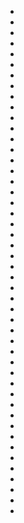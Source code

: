 * [](062N--Take03--.md)
* [](107B.md)
* [](107C.md)
* [](107D.md)
* [](107E.md)
* [](108A--Take04--.md)
* [](108B--Take03--.md)
* [](108C--Take04--.md)
* [](108E--Take04--.md)
* [](108D--Take01--.md)
* [](108G--Take01--.md)
* [](108J--Take03--.md)
* [](108H--NoPref.--.md)
* [](108I--NoPref.--.md)
* [](109B-109A--NoPref.--.md)
* [](109C--NoPref.--.md)
* [](109D--NoPref.--.md)
* [](109F--Take03--.md)
* [](109E--NoPref.--.md)
* [](109I--NoPref.--.md)
* [](109G--NoPref.--.md)
* [](111H--NoPref.--.md)
* [](111I--Take06--.md)
* [](046A--Take01--.md)
* [](046B--Take01--.md)
* [](046C--Take01--.md)
* [](028A.md)
* [](109J-111C--Take03--.md)
* [](111D--NoPref.--.md)
* [](111D-1--Take01--.md)
* [](111E.md)
* [](109K--109L-111F--.md)
* [](111A-111G.md)
* [](111J--Take01--.md)
* [](111K--NoPref.--.md)
* [](111L--NoPref.--.md)
* [](124A.md)
* [](122A--NoPref.--.md)
* [](122D--NoPref.--.md)
* [](132B.md)
* [](124B.md)
* [](103B.md)
* [](125A.md)
* [](123A.md)
* [](122C.md)
* [](132C.md)
* [](077A--NoPref.--.md)
* [](077B--NoPref.--.md)
